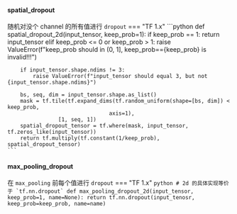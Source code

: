 #### spatial_dropout
随机对没个 channel 的所有值进行 `dropout`
=== "TF 1.x"
    ```python
    def spatial_dropout_2d(input_tensor, keep_prob=1):
        if keep_prob == 1:
            return input_tensor
        elif keep_prob <= 0 or keep_prob > 1:
            raise ValueError(f"keep_prob should in (0, 1], keep_prob=={keep_prob} is invalid!!!")

        if input_tensor.shape.ndims != 3:
            raise ValueError(f"input_tensor should equal 3, but not {input_tensor.shape.ndims}")

        bs, seq, dim = input_tensor.shape.as_list()
        mask = tf.tile(tf.expand_dims(tf.random_uniform(shape=[bs, dim]) < keep_prob,
                                    axis=1),
                    [1, seq, 1])
        spatial_dropout_tensor = tf.where(mask, input_tensor, tf.zeros_like(input_tensor))
        return tf.multiply(tf.constant(1/keep_prob), spatial_dropout_tensor)
    ```

#### max_pooling_dropout
在 `max_pooling` 前每个值进行 `dropout`
=== "TF 1.x"
    ```python
    # 2d 的具体实现等价于 `tf.nn.dropout`
    def max_pooling_dropout_2d(input_tensor, keep_prob=1, name=None):
        return tf.nn.dropout(input_tenosr, keep_prob=keep_prob, name=name)
    ```